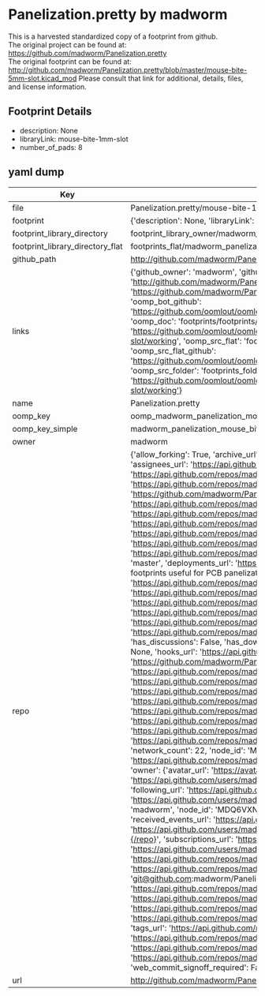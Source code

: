# Panelization.pretty by madworm  
This is a harvested standardized copy of a footprint from github.  
The original project can be found at:  
https://github.com/madworm/Panelization.pretty  
The original footprint can be found at:
http://github.com/madworm/Panelization.pretty/blob/master/mouse-bite-5mm-slot.kicad_mod
Please consult that link for additional, details, files, and license information.  
## Footprint Details
* description: None  
* libraryLink: mouse-bite-1mm-slot  
* number_of_pads: 8  
## yaml dump  
| Key | Value |  
| --- | --- |  
| file | Panelization.pretty/mouse-bite-1mm-slot.kicad_mod |  
| footprint | {'description': None, 'libraryLink': 'mouse-bite-1mm-slot', 'number_of_pads': 8} |  
| footprint_library_directory | footprint_library_owner/madworm_Panelization.pretty |  
| footprint_library_directory_flat | footprints_flat/madworm_panelization_mouse_bite_1mm_slot/working |  
| github_path | http://github.com/madworm/Panelization.pretty/blob/master/mouse-bite-1mm-slot.kicad_mod |  
| links | {'github_owner': 'madworm', 'github_repo_name': 'Panelization.pretty', 'github_src': 'http://github.com/madworm/Panelization.pretty/blob/master/mouse-bite-5mm-slot.kicad_mod', 'github_src_repo': 'https://github.com/madworm/Panelization.pretty', 'oomp_bot': 'footprints/madworm_panelization_mouse_bite_1mm_slot/working', 'oomp_bot_github': 'https://github.com/oomlout/oomlout_oomp_footprint_bot/tree/main/footprints/madworm_panelization_mouse_bite_1mm_slot/working', 'oomp_doc': 'footprints/footprints/madworm/Panelization/mouse-bite-1mm-slot/working/', 'oomp_doc_github': 'https://github.com/oomlout/oomlout_oomp_footprint_doc/tree/main/footprints/footprints/madworm/Panelization/mouse-bite-1mm-slot/working', 'oomp_src_flat': 'footprints_flat/footprints_flat/madworm_panelization_mouse_bite_1mm_slot/working', 'oomp_src_flat_github': 'https://github.com/oomlout/oomlout_oomp_footprint_src/tree/main/footprints_flat/madworm_panelization_mouse_bite_1mm_slot/working', 'oomp_src_folder': 'footprints_folder/footprints_folder/madworm/Panelization/mouse-bite-1mm-slot/working', 'oomp_src_folder_github': 'https://github.com/oomlout/oomlout_oomp_footprint_src/tree/main/footprints_folder/madworm/Panelization/mouse-bite-1mm-slot/working'} |  
| name | Panelization.pretty |  
| oomp_key | oomp_madworm_panelization_mouse_bite_1mm_slot |  
| oomp_key_simple | madworm_panelization_mouse_bite_1mm_slot |  
| owner | madworm |  
| repo | {'allow_forking': True, 'archive_url': 'https://api.github.com/repos/madworm/Panelization.pretty/{archive_format}{/ref}', 'archived': False, 'assignees_url': 'https://api.github.com/repos/madworm/Panelization.pretty/assignees{/user}', 'blobs_url': 'https://api.github.com/repos/madworm/Panelization.pretty/git/blobs{/sha}', 'branches_url': 'https://api.github.com/repos/madworm/Panelization.pretty/branches{/branch}', 'clone_url': 'https://github.com/madworm/Panelization.pretty.git', 'collaborators_url': 'https://api.github.com/repos/madworm/Panelization.pretty/collaborators{/collaborator}', 'comments_url': 'https://api.github.com/repos/madworm/Panelization.pretty/comments{/number}', 'commits_url': 'https://api.github.com/repos/madworm/Panelization.pretty/commits{/sha}', 'compare_url': 'https://api.github.com/repos/madworm/Panelization.pretty/compare/{base}...{head}', 'contents_url': 'https://api.github.com/repos/madworm/Panelization.pretty/contents/{+path}', 'contributors_url': 'https://api.github.com/repos/madworm/Panelization.pretty/contributors', 'created_at': '2014-07-12T13:23:24Z', 'default_branch': 'master', 'deployments_url': 'https://api.github.com/repos/madworm/Panelization.pretty/deployments', 'description': 'LAYOUT FILES: KiCad footprints useful for PCB panelization (mouse-bites...).', 'disabled': False, 'downloads_url': 'https://api.github.com/repos/madworm/Panelization.pretty/downloads', 'events_url': 'https://api.github.com/repos/madworm/Panelization.pretty/events', 'fork': False, 'forks': 22, 'forks_count': 22, 'forks_url': 'https://api.github.com/repos/madworm/Panelization.pretty/forks', 'full_name': 'madworm/Panelization.pretty', 'git_commits_url': 'https://api.github.com/repos/madworm/Panelization.pretty/git/commits{/sha}', 'git_refs_url': 'https://api.github.com/repos/madworm/Panelization.pretty/git/refs{/sha}', 'git_tags_url': 'https://api.github.com/repos/madworm/Panelization.pretty/git/tags{/sha}', 'git_url': 'git://github.com/madworm/Panelization.pretty.git', 'has_discussions': False, 'has_downloads': True, 'has_issues': True, 'has_pages': False, 'has_projects': True, 'has_wiki': True, 'homepage': None, 'hooks_url': 'https://api.github.com/repos/madworm/Panelization.pretty/hooks', 'html_url': 'https://github.com/madworm/Panelization.pretty', 'id': 21767610, 'is_template': False, 'issue_comment_url': 'https://api.github.com/repos/madworm/Panelization.pretty/issues/comments{/number}', 'issue_events_url': 'https://api.github.com/repos/madworm/Panelization.pretty/issues/events{/number}', 'issues_url': 'https://api.github.com/repos/madworm/Panelization.pretty/issues{/number}', 'keys_url': 'https://api.github.com/repos/madworm/Panelization.pretty/keys{/key_id}', 'labels_url': 'https://api.github.com/repos/madworm/Panelization.pretty/labels{/name}', 'language': None, 'languages_url': 'https://api.github.com/repos/madworm/Panelization.pretty/languages', 'license': None, 'merges_url': 'https://api.github.com/repos/madworm/Panelization.pretty/merges', 'milestones_url': 'https://api.github.com/repos/madworm/Panelization.pretty/milestones{/number}', 'mirror_url': None, 'name': 'Panelization.pretty', 'network_count': 22, 'node_id': 'MDEwOlJlcG9zaXRvcnkyMTc2NzYxMA==', 'notifications_url': 'https://api.github.com/repos/madworm/Panelization.pretty/notifications{?since,all,participating}', 'open_issues': 1, 'open_issues_count': 1, 'owner': {'avatar_url': 'https://avatars.githubusercontent.com/u/343894?v=4', 'events_url': 'https://api.github.com/users/madworm/events{/privacy}', 'followers_url': 'https://api.github.com/users/madworm/followers', 'following_url': 'https://api.github.com/users/madworm/following{/other_user}', 'gists_url': 'https://api.github.com/users/madworm/gists{/gist_id}', 'gravatar_id': '', 'html_url': 'https://github.com/madworm', 'id': 343894, 'login': 'madworm', 'node_id': 'MDQ6VXNlcjM0Mzg5NA==', 'organizations_url': 'https://api.github.com/users/madworm/orgs', 'received_events_url': 'https://api.github.com/users/madworm/received_events', 'repos_url': 'https://api.github.com/users/madworm/repos', 'site_admin': False, 'starred_url': 'https://api.github.com/users/madworm/starred{/owner}{/repo}', 'subscriptions_url': 'https://api.github.com/users/madworm/subscriptions', 'type': 'User', 'url': 'https://api.github.com/users/madworm'}, 'private': False, 'pulls_url': 'https://api.github.com/repos/madworm/Panelization.pretty/pulls{/number}', 'pushed_at': '2021-11-30T16:48:16Z', 'releases_url': 'https://api.github.com/repos/madworm/Panelization.pretty/releases{/id}', 'size': 7, 'ssh_url': 'git@github.com:madworm/Panelization.pretty.git', 'stargazers_count': 78, 'stargazers_url': 'https://api.github.com/repos/madworm/Panelization.pretty/stargazers', 'statuses_url': 'https://api.github.com/repos/madworm/Panelization.pretty/statuses/{sha}', 'subscribers_count': 4, 'subscribers_url': 'https://api.github.com/repos/madworm/Panelization.pretty/subscribers', 'subscription_url': 'https://api.github.com/repos/madworm/Panelization.pretty/subscription', 'svn_url': 'https://github.com/madworm/Panelization.pretty', 'tags_url': 'https://api.github.com/repos/madworm/Panelization.pretty/tags', 'teams_url': 'https://api.github.com/repos/madworm/Panelization.pretty/teams', 'temp_clone_token': None, 'topics': [], 'trees_url': 'https://api.github.com/repos/madworm/Panelization.pretty/git/trees{/sha}', 'updated_at': '2023-07-25T13:52:29Z', 'url': 'https://api.github.com/repos/madworm/Panelization.pretty', 'visibility': 'public', 'watchers': 78, 'watchers_count': 78, 'web_commit_signoff_required': False} |  
| url | http://github.com/madworm/Panelization.pretty |  

